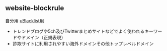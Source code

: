 ## website-blockrule
自分用
[uBlacklist用](https://raw.githubusercontent.com/mori-jio/website-blockrule/main/ublacklist.txt)
* トレンドブログや5ch及びTwitterまとめサイトなどでよく使われるキーワードやドメイン（正規表現）
* 詐欺サイトに利用されやすい海外ドメインその他トップレベルドメイン
